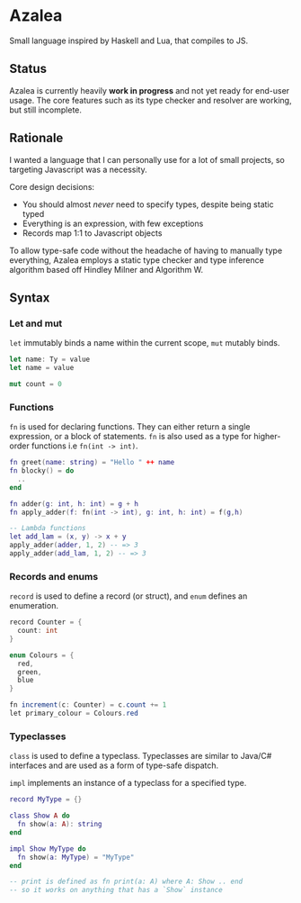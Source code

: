 # Azalea

Small language inspired by Haskell and Lua, that compiles to JS.

## Status

Azalea is currently heavily **work in progress** and not yet ready for end-user usage.
The core features such as its type checker and resolver are working, but still incomplete.

## Rationale

I wanted a language that I can personally use for a lot of small projects, so targeting Javascript was a necessity.

Core design decisions:

- You should almost _never_ need to specify types, despite being static typed
- Everything is an expression, with few exceptions
- Records map 1:1 to Javascript objects

To allow type-safe code without the headache of having to manually type everything, Azalea employs a static
type checker and type inference algorithm based off Hindley Milner and Algorithm W.

## Syntax

### Let and mut

`let` immutably binds a name within the current scope, `mut` mutably binds.

```rs
let name: Ty = value
let name = value

mut count = 0
```

### Functions

`fn` is used for declaring functions. They can either return a single expression, or a block of statements.
`fn` is also used as a type for higher-order functions i.e `fn(int -> int)`.

```lua
fn greet(name: string) = "Hello " ++ name
fn blocky() = do
  ..
end

fn adder(g: int, h: int) = g + h
fn apply_adder(f: fn(int -> int), g: int, h: int) = f(g,h)

-- Lambda functions
let add_lam = (x, y) -> x + y
apply_adder(adder, 1, 2) -- => 3
apply_adder(add_lam, 1, 2) -- => 3
```

### Records and enums

`record` is used to define a record (or struct), and `enum` defines an enumeration.

```cs
record Counter = {
  count: int
}

enum Colours = {
  red,
  green,
  blue
}

fn increment(c: Counter) = c.count += 1
let primary_colour = Colours.red
```

### Typeclasses

`class` is used to define a typeclass. Typeclasses are similar to Java/C# interfaces
and are used as a form of type-safe dispatch.

`impl` implements an instance of a typeclass for a specified type.

```lua
record MyType = {}

class Show A do
  fn show(a: A): string
end

impl Show MyType do
  fn show(a: MyType) = "MyType"
end

-- print is defined as fn print(a: A) where A: Show .. end
-- so it works on anything that has a `Show` instance
```
